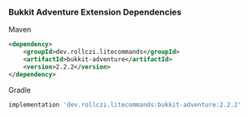 ### Bukkit Adventure Extension Dependencies
Maven
```xml
<dependency>
    <groupId>dev.rollczi.litecommands</groupId>
    <artifactId>bukkit-adventure</artifactId>
    <version>2.2.2</version>
</dependency>
```
Gradle
```groovy
implementation 'dev.rollczi.litecommands:bukkit-adventure:2.2.2'
```

